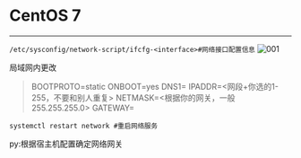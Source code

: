 # CentOS 7  
---
`/etc/sysconfig/network-script/ifcfg-<interface>#网络接口配置信息`
![001](https://cdn.statically.io/gh/Tlyh02/TL-s-pictualstorge@main/img/202342_135920_1680415160092.png)

局域网内更改

> BOOTPROTO=static
> ONBOOT=yes
> DNS1=<gatway>
> IPADDR=<网段+你选的1-255，不要和别人重复>
> NETMASK=<根据你的网关，一般255.255.255.0>
> GATEWAY=<gatway>

`systemctl restart network #重启网络服务`

py:根据宿主机配置确定网络网关